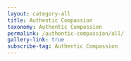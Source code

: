 ```yaml
---
layout: category-all
title: Authentic Compassion
taxonomy: Authentic Compassion
permalink: /authentic-compassion/all/
gallery-link: true
subscribe-tag: Authentic Compassion
---
```

